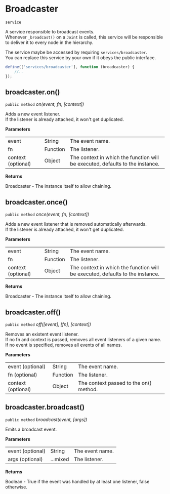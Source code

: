 # Broadcaster

`service`

A service responsible to broadcast events.   
Whenever `_broadcast()` on a `Joint` is called, this service will be responsible to deliver it
to every node in the hierarchy.

The service maybe be accessed by requiring `services/broadcaster`.   
You can replace this service by your own if it obeys the public interface.


```js
define(['services/broadcaster'], function (broadcaster) {
    //..
});

```


## broadcaster.on()

`public method` _on(event, fn, [context])_

Adds a new event listener.   
If the listener is already attached, it won't get duplicated.

**Parameters**

|                    |          |                                                                               |
| ------------------ | -------- | ----------------------------------------------------------------------------- |
| event              | String   | The event name.                                                               |
| fn                 | Function | The listener.                                                                 |
| context (optional) | Object   | The context in which the function will be executed, defaults to the instance. |

**Returns**

Broadcaster - The instance itself to allow chaining.


## broadcaster.once()

`public method` _once(event, fn, [context])_

Adds a new event listener that is removed automatically afterwards.   
If the listener is already attached, it won't get duplicated.

**Parameters**

|                    |          |                                                                               |
| ------------------ | -------- | ----------------------------------------------------------------------------- |
| event              | String   | The event name.                                                               |
| fn                 | Function | The listener.                                                                 |
| context (optional) | Object   | The context in which the function will be executed, defaults to the instance. |

**Returns**

Broadcaster - The instance itself to allow chaining.


## broadcaster.off()

`public method` _off([event], [fn], [context])_

Removes an existent event listener.   
If no fn and context is passed, removes all event listeners of a given name.   
If no event is specified, removes all events of all names.

**Parameters**

|                    |          |                                        |
| ------------------ | -------- | -------------------------------------- |
| event (optional)   | String   | The event name.                        |
| fn (optional)      | Function | The listener.                          |
| context (optional) | Object   | The context passed to the on() method. |


## broadcaster.broadcast()

`public method` _broadcast(event, [args])_

Emits a broadcast event.

**Parameters**

|                  |          |                 |
| ---------------- | -------- | --------------- |
| event (optional) | String   | The event name. |
| args (optional)  | ...mixed | The listener.   |

**Returns**

Boolean - True if the event was handled by at least one listener, false otherwise.
